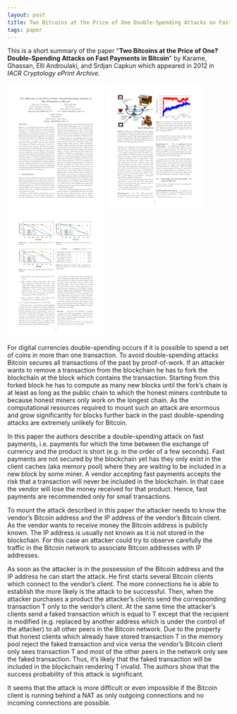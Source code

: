 ```yaml
---
layout: post
title: Two Bitcoins at the Price of One Double-Spending Attacks on Fast Payments in Bitcoin
tags: paper
---
```


This is a short summary of the paper "**Two Bitcoins at the Price of One? Double-Spending Attacks on Fast Payments in Bitcoin**" by Karame, Ghassan, Elli Androulaki, and Srdjan Capkun which appeared in 2012 in *IACR Cryptology ePrint Archive*.

![page 1](../assets/two_bitcoins-0.png)
![page 2](../assets/two_bitcoins-5.png)
![page 3](../assets/two_bitcoins-8.png)

For digital currencies double-spending occurs if it is possible to spend a set of coins in more than one transaction. To avoid double-spending attacks Bitcoin secures all transactions of the past by proof-of-work. If an attacker wants to remove a transaction from the blockchain he has to fork the blockchain at the block which contains the transaction. Starting from this forked block he has to compute as many new blocks until the fork’s chain is at least as long as the public chain to which the honest miners contribute to because honest miners only work on the longest chain. As the computational resources required to mount such an attack are enormous and grow significantly for blocks further back in the past double-spending attacks are extremely unlikely for Bitcoin.

In this paper the authors describe a double-spending attack on fast payments, i.e. payments for which the time between the exchange of currency and the product is short (e.g. in the order of a few seconds). Fast payments are not secured by the blockchain yet has they only exist in the client caches (aka memory pool) where they are waiting to be included in a new block by some miner. A vendor accepting fast payments accepts the risk that a transaction will never be included in the blockchain. In that case the vendor will lose the money received for that product. Hence, fast payments are recommended only for small transactions.

To mount the attack described in this paper the attacker needs to know the vendor’s Bitcoin address and the IP address of the vendor’s Bitcoin client. As the vendor wants to receive money the Bitcoin address is publicly known. The IP address is usually not known as it is not stored in the blockchain. For this case an attacker could try to observe carefully the traffic in the Bitcoin network to associate Bitcoin addresses with IP addresses.

As soon as the attacker is in the possession of the Bitcoin address and the IP address he can start the attack. He first starts several Bitcoin clients which connect to the vendor’s client. The more connections he is able to establish the more likely is the attack to be successful. Then, when the attacker purchases a product the attacker’s clients send the corresponding transaction T only to the vendor’s client. At the same time the attacker’s clients send a faked transaction which is equal to T except that the recipient is modified (e.g. replaced by another address which is under the control of the attacker) to all other peers in the Bitcoin network. Due to the property that honest clients which already have stored transaction T in the memory pool reject the faked transaction and vice versa the vendor’s Bitcoin client only sees transaction T and most of the other peers in the network only see the faked transaction. Thus, it’s likely that the faked transaction will be included in the blockchain rendering T invalid. The authors show that the success probability of this attack is significant.

It seems that the attack is more difficult or even impossible if the Bitcoin client is running behind a NAT as only outgoing connections and no incoming connections are possible.
